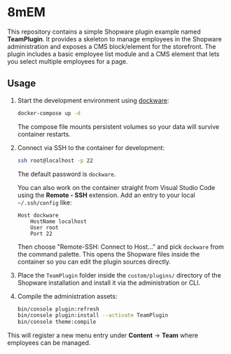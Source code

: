# 8mEM

This repository contains a simple Shopware plugin example named **TeamPlugin**. It provides a skeleton to manage employees in the Shopware administration and exposes a CMS block/element for the storefront. The plugin includes a basic employee list module and a CMS element that lets you select multiple employees for a page.

## Usage

1. Start the development environment using [dockware](https://dockware.io/):

   ```bash
   docker-compose up -d
   ```

   The compose file mounts persistent volumes so your data will survive container restarts.

2. Connect via SSH to the container for development:

   ```bash
   ssh root@localhost -p 22
   ```

   The default password is `dockware`.

   You can also work on the container straight from
   Visual Studio Code using the **Remote - SSH** extension.
   Add an entry to your local `~/.ssh/config` like:

   ```
   Host dockware
       HostName localhost
       User root
       Port 22
   ```

   Then choose "Remote-SSH: Connect to Host..." and pick `dockware`
   from the command palette. This opens the Shopware files inside
   the container so you can edit the plugin sources directly.

3. Place the `TeamPlugin` folder inside the `custom/plugins/` directory of the Shopware installation and install it via the administration or CLI.

4. Compile the administration assets:

   ```bash
   bin/console plugin:refresh
   bin/console plugin:install --activate TeamPlugin
   bin/console theme:compile
   ```

This will register a new menu entry under **Content** -> **Team** where employees can be managed.
